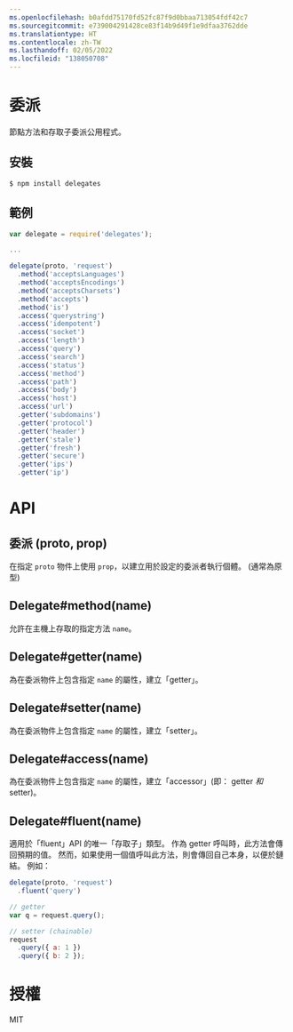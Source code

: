 ```yaml
---
ms.openlocfilehash: b0afdd75170fd52fc87f9d0bbaa713054fdf42c7
ms.sourcegitcommit: e739004291428ce83f14b9d49f1e9dfaa3762dde
ms.translationtype: HT
ms.contentlocale: zh-TW
ms.lasthandoff: 02/05/2022
ms.locfileid: "138050708"
---
```


# <a name="delegates"></a>委派

  節點方法和存取子委派公用程式。

## <a name="installation"></a>安裝

```
$ npm install delegates
```

## <a name="example"></a>範例

```js
var delegate = require('delegates');

...

delegate(proto, 'request')
  .method('acceptsLanguages')
  .method('acceptsEncodings')
  .method('acceptsCharsets')
  .method('accepts')
  .method('is')
  .access('querystring')
  .access('idempotent')
  .access('socket')
  .access('length')
  .access('query')
  .access('search')
  .access('status')
  .access('method')
  .access('path')
  .access('body')
  .access('host')
  .access('url')
  .getter('subdomains')
  .getter('protocol')
  .getter('header')
  .getter('stale')
  .getter('fresh')
  .getter('secure')
  .getter('ips')
  .getter('ip')
```

# <a name="api"></a>API

## <a name="delegateproto-prop"></a>委派 (proto, prop)

在指定 `proto` 物件上使用 `prop`，以建立用於設定的委派者執行個體。 (通常為原型)

## <a name="delegatemethodname"></a>Delegate#method(name)

允許在主機上存取的指定方法 `name`。

## <a name="delegategettername"></a>Delegate#getter(name)

為在委派物件上包含指定 `name` 的屬性，建立「getter」。

## <a name="delegatesettername"></a>Delegate#setter(name)

為在委派物件上包含指定 `name` 的屬性，建立「setter」。

## <a name="delegateaccessname"></a>Delegate#access(name)

為在委派物件上包含指定 `name` 的屬性，建立「accessor」(即： getter *和* setter)。

## <a name="delegatefluentname"></a>Delegate#fluent(name)

適用於「fluent」API 的唯一「存取子」類型。 作為 getter 呼叫時，此方法會傳回預期的值。 然而，如果使用一個值呼叫此方法，則會傳回自己本身，以便於鏈結。 例如：

```js
delegate(proto, 'request')
  .fluent('query')

// getter
var q = request.query();

// setter (chainable)
request
  .query({ a: 1 })
  .query({ b: 2 });
```

# <a name="license"></a>授權

  MIT
